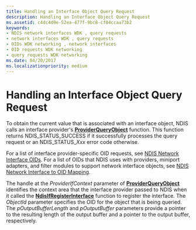 ```yaml
---
title: Handling an Interface Object Query Request
description: Handling an Interface Object Query Request
ms.assetid: c4dc4d9e-52ea-477f-9bc8-cf04ccaa73b2
keywords:
- NDIS network interfaces WDK , query requests
- network interfaces WDK , query requests
- OIDs WDK networking , network interfaces
- OID requests WDK networking
- query requests WDK networking
ms.date: 04/20/2017
ms.localizationpriority: medium
---
```


# Handling an Interface Object Query Request





To obtain the current value that is associated with an interface object, NDIS calls an interface provider's [**ProviderQueryObject**](/windows-hardware/drivers/ddi/ndis/nc-ndis-if_query_object) function. This function returns NDIS\_STATUS\_SUCCESS if it successfully processes the query request or an NDIS\_STATUS\_*Xxx* error code otherwise.

For a list of interface provider-specific OID requests, see [NDIS Network Interface OIDs](./ndis-network-interface-oids.md). For a list of OIDs that NDIS uses with providers, miniport adapters, and filter modules to support network interface objects, see [NDIS Network Interface to OID Mapping](mapping-of-ndis-network-interfaces-to-ndis-oids.md).

The handle at the *ProviderIfContext* parameter of [**ProviderQueryObject**](/windows-hardware/drivers/ddi/ndis/nc-ndis-if_query_object) identifies the context area that the interface provider passed to NDIS when it called the [**NdisIfRegisterInterface**](/windows-hardware/drivers/ddi/ndis/nf-ndis-ndisifregisterinterface) function to register the interface. The *ObjectId* parameter specifies the OID for the object that is being queried. The *pOutputBufferLength* and *pOutputBuffer* parameters provide a pointer to the resulting length of the output buffer and a pointer to the output buffer, respectively.

 

